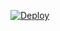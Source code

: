 [![Deploy](https://www.herokucdn.com/deploy/button.svg)](https://heroku.com/deploy?template=https://github.com/Alfareza05/tel/tree/master)
